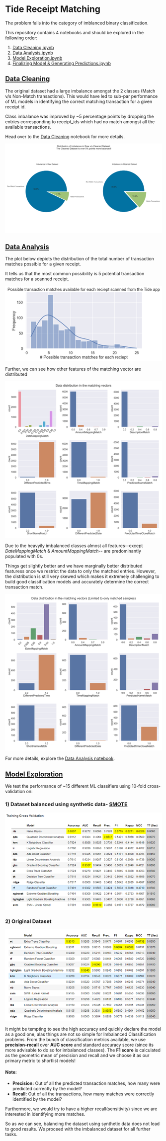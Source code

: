 # Tide Receipt Matching

The problem falls into the category of imblanced binary classification.

This repository contains 4 notebooks and should be explored in the following order:
1) [Data Cleaning.ipynb](https://github.com/Sid-darthvader/Tide_Receipt_Matching/blob/main/Data%20Cleaning.ipynb)
2) [Data Analysis.ipynb](https://github.com/Sid-darthvader/Tide_Receipt_Matching/blob/main/Data%20Analysis.ipynb)
3) [Model Exploration.ipynb](https://github.com/Sid-darthvader/Tide_Receipt_Matching/blob/main/Model%20Exploration.ipynb)
4) [Finalizing Model & Generating Predictions.ipynb](https://github.com/Sid-darthvader/Tide_Receipt_Matching/blob/main/Finalizing%20Model%20%26%20Generating%20Predictions.ipynb)

## [Data Cleaning](https://github.com/Sid-darthvader/Tide_Receipt_Matching/blob/main/Data%20Cleaning.ipynb)
The original dataset had a large imbalance amongst the 2 classes (Match v/s Non-Match transactions). This would have led to sub-par performance of ML models in identifying the correct matching transaction for a given receipt id.

Class imbalance was improved by ~5 percentage points by dropping the entries corresponding to receipt_ids which had no match amongst all the available transactions. 

Head over to the [Data Cleaning](https://github.com/Sid-darthvader/Tide_Receipt_Matching/blob/main/Data%20Cleaning.ipynb) notebook for more details.

![Imbalance_Comparison](./Plots/Imbalance_Comparison.png)

## [Data Analysis](https://github.com/Sid-darthvader/Tide_Receipt_Matching/blob/main/Data%20Analysis.ipynb)
The plot below depicts the distribution of the total number of transaction matches possible for a given receipt.

It tells us that the most common possibility is 5 potential transaction matches for a scanned receipt.

![Transactions per recepit id](./Plots/PossibleTransactionsHist.png)

Further, we can see how other features of the matching vector are distributed

![Feature Distribution Full Data](./Plots/Feature_distribution_full_data.png)

Due to the heavyily imbalanced classes almost all features--except *DateMappingMatch* & *AmountMappingMatch*-- are predominantly populated with 0s.

Things get slightly better and we have marginally better distributed featuress once we restrict the data to only the matched entries. However, the distribution is still very skewed which makes it extremely challenging to build good classification models and accurately determine the correct transaction match.

![Feature Distribution Full Data](./Plots/Feature_distribution_only_matches.png)

For more details, explore the [Data Analysis notebook](https://github.com/Sid-darthvader/Tide_Receipt_Matching/blob/main/Data%20Analysis.ipynb).


## [Model Exploration](https://github.com/Sid-darthvader/Tide_Receipt_Matching/blob/main/Model%20Exploration.ipynb)
We test the performance of ~15 different ML classifiers using 10-fold cross-validation on:

### 1) Dataset balanced using synthetic data- [SMOTE](https://arxiv.org/pdf/1106.1813)
![CV_results_SMOTE](./Plots/CV_results_SMOTE.png)


### 2) Original Dataset
![CV_results_original](./Plots/CV_results_original.png)

It might be tempting to see the high accuracy and quickly declare the model as a good one, alas things are not so simple for Imbalanced Classification problems. From the bunch of classification metrics available, we use **precision-recall** over **AUC score** and standard accuracy score (since its more advisable to do so for imbalanced classes). The **F1 score** is calculated as the geometric mean of precision and recall and we choose it as our primary metric to shortlist models!

#### Note: 
- **Precision:**  Out of all the predicted transaction matches, how many were predicted correctly by the model?
- **Recall:** Out of all the transactions, how many matches were correctly identified by the model?

Furthermore, we would try to have a higher recall(sensitivity) since we are interested in identifying more matches.

So as we can see, balancing the dataset using synthetic data does not lead to good results. We proceed with the imbalanced dataset for all further tasks.

